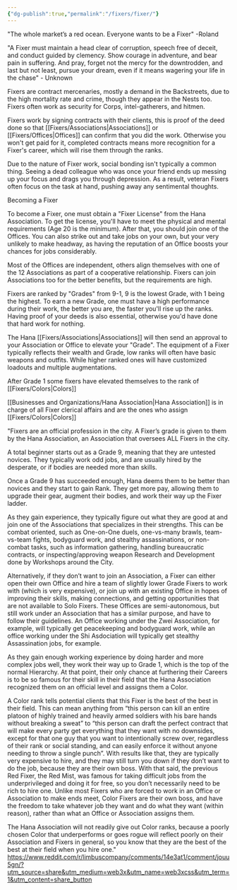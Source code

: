 ```yaml
---
{"dg-publish":true,"permalink":"/fixers/fixer/"}
---
```


"The whole market’s a red ocean. Everyone wants to be a Fixer" -Roland

"A Fixer must maintain a head clear of corruption, speech free of deceit, and conduct guided by clemency. Show courage in adventure, and bear pain in suffering. And pray, forget not the mercy for the downtrodden, and last but not least, pursue your dream, even if it means wagering your life in the chase" - Unknown

Fixers are contract mercenaries, mostly a demand in the Backstreets, due to the high mortality rate and crime, though they appear in the Nests too. Fixers often work as security for Corps, intel-gatherers, and hitmen.  
  
Fixers work by signing contracts with their clients, this is proof of the deed done so that [[Fixers/Associations\|Associations]] or [[Fixers/Offices\|Offices]] can confirm that you did the work. Otherwise you won't get paid for it, completed contracts means more recognition for a Fixer's career, which will rise them through the ranks.  
  
Due to the nature of Fixer work, social bonding isn't typically a common thing. Seeing a dead colleague who was once your friend ends up messing up your focus and drags you through depression. As a result, veteran Fixers often focus on the task at hand, pushing away any sentimental thoughts.

Becoming a Fixer

To become a Fixer, one must obtain a "Fixer License" from the Hana Association. To get the license, you'll have to meet the physical and mental requirements (Age 20 is the minimum). After that, you should join one of the Offices. You can also strike out and take jobs on your own, but your very unlikely to make headway, as having the reputation of an Office boosts your chances for jobs considerably.  
  
Most of the Offices are independent, others align themselves with one of the 12 Associations as part of a cooperative relationship. Fixers can join Associations too for the better benefits, but the requirements are high.  
  
Fixers are ranked by "Grades" from 9-1, 9 is the lowest Grade, with 1 being the highest. To earn a new Grade, one must have a high performance during their work, the better you are, the faster you'll rise up the ranks. Having proof of your deeds is also essential, otherwise you'd have done that hard work for nothing.  
  
The Hana [[Fixers/Associations\|Associations]] will then send an approval to your Association or Office to elevate your "Grade". The equipment of a Fixer typically reflects their wealth and Grade, low ranks will often have basic weapons and outfits. While higher ranked ones will have customized loadouts and multiple augmentations.

After Grade 1 some fixers have elevated themselves to the rank of [[Fixers/Colors\|Colors]]

[[Businesses and Organizations/Hana Association\|Hana Association]] is in charge of all Fixer clerical affairs and are the ones who assign [[Fixers/Colors\|Colors]]



"Fixers are an official profession in the city. A Fixer’s grade is given to them by the Hana Association, an Association that oversees ALL Fixers in the city.

A total beginner starts out as a Grade 9, meaning that they are untested novices. They typically work odd jobs, and are usually hired by the desperate, or if bodies are needed more than skills.

Once a Grade 9 has succeeded enough, Hana deems them to be better than novices and they start to gain Rank. They get more pay, allowing them to upgrade their gear, augment their bodies, and work their way up the Fixer ladder.

As they gain experience, they typically figure out what they are good at and join one of the Associations that specializes in their strengths. This can be combat oriented, such as One-on-One duels, one-vs-many brawls, team-vs-team fights, bodyguard work, and stealthy assassinations, or non-combat tasks, such as information gathering, handling bureaucratic contracts, or inspecting/approving weapon Research and Development done by Workshops around the City.

Alternatively, if they don’t want to join an Association, a Fixer can either open their own Office and hire a team of slightly lower Grade Fixers to work with (which is very expensive), or join up with an existing Office in hopes of improving their skills, making connections, and getting opportunities that are not available to Solo Fixers. These Offices are semi-autonomous, but still work under an Association that has a similar purpose, and have to follow their guidelines. An Office working under the Zwei Association, for example, will typically get peacekeeping and bodyguard work, while an office working under the Shi Asdociation will typically get stealthy Assassination jobs, for example.

As they gain enough working experience by doing harder and more complex jobs well, they work their way up to Grade 1, which is the top of the normal Hierarchy. At that point, their only chance at furthering their Careers is to be so famous for their skill in their field that the Hana Association recognized them on an official level and assigns them a Color.

A Color rank tells potential clients that this Fixer is the best of the best in their field. This can mean anything from “this person can kill an entire platoon of highly trained and heavily armed soldiers with his bare hands without breaking a sweat” to “this person can draft the perfect contract that will make every party get everything that they want with no downsides, except for that one guy that you want to intentionally screw over, regardless of their rank or social standing, and can easily enforce it without anyone needing to throw a single punch”. With results like that, they are typically very expensive to hire, and they may still turn you down if they don’t want to do the job, because they are their own boss. With that said, the previous Red Fixer, the Red Mist, was famous for taking difficult jobs from the underprivileged and doing it for free, so you don’t necessarily need to be rich to hire one. Unlike most Fixers who are forced to work in an Office or Association to make ends meet, Color Fixers are their own boss, and have the freedom to take whatever job they want and do what they want (within reason), rather than what an Office or Association assigns them.

The Hana Association will not readily give out Color ranks, because a poorly chosen Color that underperforms or goes rogue will reflect poorly on their Association and Fixers in general, so you know that they are the best of the best at their field when you hire one."
https://www.reddit.com/r/limbuscompany/comments/14e3at1/comment/jouu5gn/?utm_source=share&utm_medium=web3x&utm_name=web3xcss&utm_term=1&utm_content=share_button